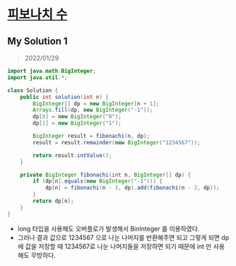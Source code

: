 # [피보나치 수](https://programmers.co.kr/learn/courses/30/lessons/12945)

## My Solution 1

> 2022/01/29

```java
import java.math.BigInteger;
import java.util.*;

class Solution {
    public int solution(int n) {
        BigInteger[] dp = new BigInteger[n + 1];
        Arrays.fill(dp, new BigInteger("-1"));
        dp[0] = new BigInteger("0");
        dp[1] = new BigInteger("1");

        BigInteger result = fibonachi(n, dp);
        result = result.remainder(new BigInteger("1234567"));

        return result.intValue();
    }

    private BigInteger fibonachi(int n, BigInteger[] dp) {
        if (dp[n].equals(new BigInteger("-1"))) {
            dp[n] = fibonachi(n - 1, dp).add(fibonachi(n - 2, dp));
        }
        return dp[n];
    }
}
```

- long 타입을 사용해도 오버플로가 발생해서 BinInteger 를 이용하였다.
- 그러나 결과 값으로 1234567 으로 나눈 나머지를 반환해주면 되고 그렇게 되면 dp 에 값을 저장할 때 1234567로 나눈 나머지들을 저장하면 되기 때문에 int 만 사용해도 무방하다.